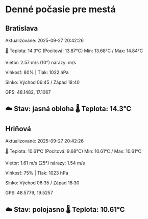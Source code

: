 ﻿# Denné počasie pre mestá

## Bratislava
Aktualizované: 2025-09-27 20:42:26

🌡️ Teplota: 14.3°C 
(Pocitová: 13.87°C)
Min: 13.68°C / Max: 14.84°C

Vietor: 2.57 m/s    (10°) 
nárazy:  m/s

Vlhkosť: 80% | Tlak: 1022 hPa

Slnko: Východ 06:45 / Západ 18:40

GPS: 48.1482, 17.1067

☁️ Stav: jasná obloha        🌡️ Teplota: 14.3°C
---

## Hriňová
Aktualizované: 2025-09-27 20:42:26

🌡️ Teplota: 10.61°C 
(Pocitová: 9.68°C)
Min: 10.61°C / Max: 10.61°C

Vietor: 1.61 m/s (25°)
nárazy: 1.54 m/s

Vlhkosť: 75% | Tlak: 1023 hPa

Slnko: Východ 06:35 / Západ 18:30

GPS: 48.5779, 19.5257

☁️ Stav: polojasno        🌡️ Teplota: 10.61°C
---
